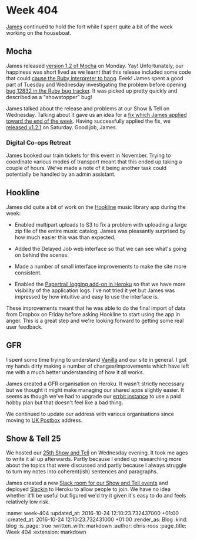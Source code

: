 Week 404
========

[James][james-mead] continued to hold the fort while I spent quite a bit of the week working on the houseboat.

## Mocha

James released [version 1.2 of Mocha][mocha-1-2-0] on Monday. Yay! Unfortunately, our happiness was short lived as we learnt that this release included some code that could [cause the Ruby interpreter to hang][mocha-issue-272]. Eeek! James spent a good part of Tuesday and Wednesday investigating the problem before opening [bug 12832 in the Ruby bug tracker][ruby-bug-12832]. It was picked up pretty quickly and described as a "showstopper" bug!

James talked about the release and problems at our Show & Tell on Wednesday. Talking about it gave us an idea for a [fix which James applied toward the end of the week][mocha-6f1c8b9]. Having successfully applied the fix, we [released v1.2.1][mocha-1-2-1] on Saturday. Good job, James.

### Digital Co-ops Retreat

James booked our train tickets for this event in November. Trying to coordinate various modes of transport meant that this ended up taking a couple of hours. We've made a note of it being another task could potentially be handled by an admin assistant.

## Hookline

James did quite a bit of work on the [Hookline][hookline] music library app during the week:

* Enabled multipart uploads to S3 to fix a problem with uploading a large zip file of the entire music catalog. James was pleasantly surprised by how much easier this was than expected.

* Added the Delayed Job web interface so that we can see what's going on behind the scenes.

* Made a number of small interface improvements to make the site more consistent.

* Enabled the [Papertrail logging add-on in Heroku][heroku-papertrail] so that we have more visibility of the application logs. I've not tried it yet but James was impressed by how intuitive and easy to use the interface is.

These improvements meant that he was able to do the final import of data from Dropbox on Friday before asking Hookline to start using the app in anger. This is a great step and we're looking forward to getting some real user feedback.

## GFR

I spent some time trying to understand [Vanilla][vanilla-rb] and our site in general. I got my hands dirty making a number of changes/improvements which have left me with a much better understanding of how it all works.

James created a GFR organisation on Heroku. It wasn't strictly necessary but we thought it might make managing our shared apps slightly easier. It seems as though we've had to upgrade our [errbit instance][errbit] to use a paid hobby plan but that doesn't feel like a bad thing.

We continued to update our address with various organisations since moving to [UK Postbox][uk-postbox] address.

## Show & Tell 25

We hosted our [25th Show and Tell][show-and-tell-25] on Wednesday evening. It took me ages to write it all up afterwards. Partly because I ended up researching more about the topics that were discussed and partly because I always struggle to turn my notes into coherent(ish) sentences and paragraphs.

James created a new [Slack room for our Show and Tell events][show-and-tell-slack] and deployed [Slackin][slackin] to Heroku to allow people to join. We have no idea whether it'll be useful but figured we'd try it given it's easy to do and feels relatively low risk.

[errbit]: https://github.com/errbit/errbit
[heroku-papertrail]: https://elements.heroku.com/addons/papertrail
[hookline]: http://hookline.tv/
[james-mead]: /james-mead
[mocha-1-2-0]: https://github.com/freerange/mocha/releases/tag/v1.2.0
[mocha-1-2-1]: https://github.com/freerange/mocha/releases/tag/v1.2.1
[mocha-6f1c8b9]: https://github.com/freerange/mocha/commit/6f1c8b9b6aa4253c8a990befcb89648f09512242
[mocha-issue-272]: https://github.com/freerange/mocha/issues/272
[ruby-bug-12832]: https://bugs.ruby-lang.org/issues/12832
[show-and-tell-25]: /show-and-tell-25
[show-and-tell-slack]: https://gfr-show-and-tell-slack.herokuapp.com/
[slackin]: https://github.com/rauchg/slackin
[uk-postbox]: https://www.ukpostbox.com/
[vanilla-rb]: https://github.com/lazyatom/vanilla-rb

:name: week-404
:updated_at: 2016-10-24 12:10:23.732437000 +01:00
:created_at: 2016-10-24 12:10:23.732431000 +01:00
:render_as: Blog
:kind: blog
:is_page: true
:written_with: markdown
:author: chris-roos
:page_title: Week 404
:extension: markdown
